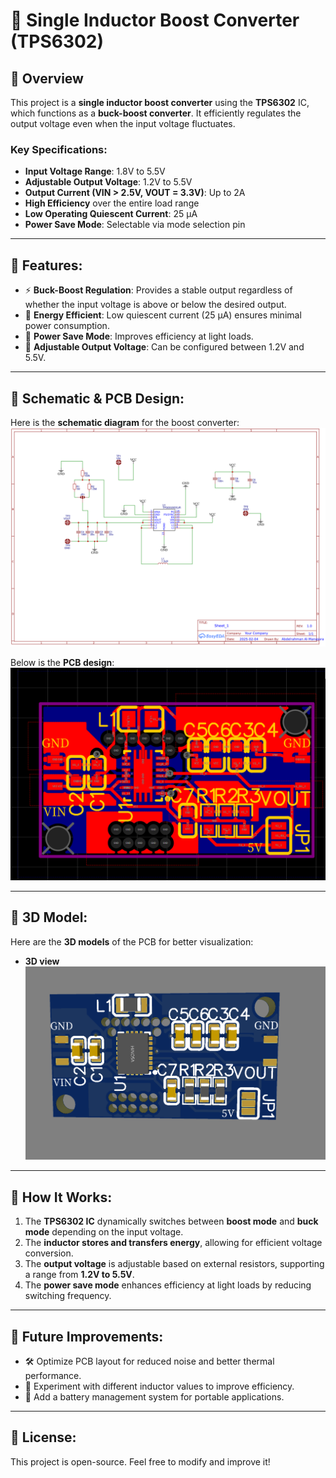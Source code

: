 # 🔋 Single Inductor Boost Converter (TPS6302)

## 🔹 Overview
This project is a **single inductor boost converter** using the **TPS6302** IC, which functions as a **buck-boost converter**. It efficiently regulates the output voltage even when the input voltage fluctuates. 

### Key Specifications:
- **Input Voltage Range**: 1.8V to 5.5V  
- **Adjustable Output Voltage**: 1.2V to 5.5V  
- **Output Current (VIN > 2.5V, VOUT = 3.3V)**: Up to 2A  
- **High Efficiency** over the entire load range  
- **Low Operating Quiescent Current**: 25 µA  
- **Power Save Mode**: Selectable via mode selection pin  

---

## 🔹 Features:
- ⚡ **Buck-Boost Regulation**: Provides a stable output regardless of whether the input voltage is above or below the desired output.  
- 🔋 **Energy Efficient**: Low quiescent current (25 µA) ensures minimal power consumption.  
- 🔄 **Power Save Mode**: Improves efficiency at light loads.  
- 🔧 **Adjustable Output Voltage**: Can be configured between 1.2V and 5.5V.  

---

## 🔹 Schematic & PCB Design:
Here is the **schematic diagram** for the boost converter:  
![Schematic](../Project3/Images/Buck_Boost_Converter_Schematic.PNG)

Below is the **PCB design**:  
![PCB Design](../Project3/Images/Buck_Boost_Converter_PCB.PNG)

---

## 🔹 3D Model:
Here are the **3D models** of the PCB for better visualization:  
- **3D view**  
  ![3D view0](../Project3/Images/Buck_Boost_Converter_3D.PNG)


---

## 🔹 How It Works:
1. The **TPS6302 IC** dynamically switches between **boost mode** and **buck mode** depending on the input voltage.  
2. The **inductor stores and transfers energy**, allowing for efficient voltage conversion.  
3. The **output voltage** is adjustable based on external resistors, supporting a range from **1.2V to 5.5V**.  
4. The **power save mode** enhances efficiency at light loads by reducing switching frequency.  

---

## 🔹 Future Improvements:
- 🛠️ Optimize PCB layout for reduced noise and better thermal performance.  
- 🔧 Experiment with different inductor values to improve efficiency.  
- 🔋 Add a battery management system for portable applications.  

---

## 🔹 License:
This project is open-source. Feel free to modify and improve it!


